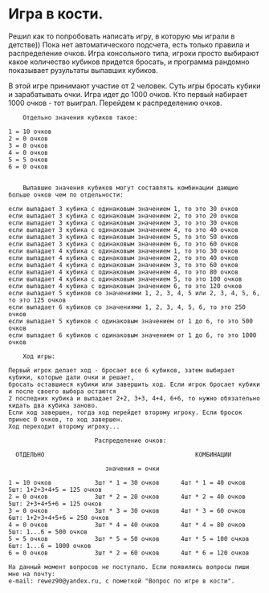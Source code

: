 # Игра в кости.
Решил как то попробовать написать игру, в которую мы играли в детстве))
Пока нет автоматического подсчета, есть только правила и распределение очков.
Игра консольного типа, игроки просто выбирают какое количество кубиков придется бросать, и программа рандомно показывает рузультаты выпавших кубиков.

 В этой игре принимают участие от 2 человек. Суть игры бросать кубики и зарабатывать очки.
    Игра идет до 1000 очков. Кто первый набирает 1000 очков - тот выиграл. Перейдем к распределению очков.

        Отдельно значения кубиков такое:
        
    1 = 10 очков
    2 = 0 очков
    3 = 0 очков
    4 = 0 очков
    5 = 5 очков
    6 = 0 очков
    

        Выпавшие значения кубиков могут составлять комбинации дающие больше очков чем по отдельности:
        
    если выпадает 3 кубика с одинаковым значением 1, то это 30 очков    
    если выпадает 3 кубика с одинаковым значением 2, то это 20 очков
    если выпадает 3 кубика с одинаковым значением 3, то это 30 очков
    если выпадает 3 кубика с одинаковым значением 4, то это 40 очков
    если выпадает 3 кубика с одинаковым значением 5, то это 50 очков
    если выпадает 3 кубика с одинаковым значением 6, то это 60 очков
    если выпадает 4 кубика с одинаковым значением 1, то это 30 очков
    если выпадает 4 кубика с одинаковым значением 2, то это 40 очков
    если выпадает 4 кубика с одинаковым значением 3, то это 60 очков
    если выпадает 4 кубика с одинаковым значением 4, то это 80 очков
    если выпадает 4 кубика с одинаковым значением 5, то это 100 очков
    если выпадает 4 кубика с одинаковым значением 6, то это 120 очков
    если выпадает 5 кубиков со значениями 1, 2, 3, 4, 5 или 2, 3, 4, 5, 6, то это 125 очков
    если выпадает 6 кубиков со значениями 1, 2, 3, 4, 5, 6, то это 250 очков
    если выпадает 5 кубиков с одинаковым значением от 1 до 6, то это 500 очков
    если выпадает 6 кубиков с одинаковым значением от 1 до 6, то это 1000 очков

        Ход игры:
        
    Первый игрок делает ход - бросает все 6 кубиков, затем выбирает кубики, которые дали очки и решает, 
    бросать оставшиеся кубики или завершить ход. Если игрок бросает кубики и после своего выбора остаются
    2 последних кубика и выпадает 2+2, 3+3, 4+4, 6+6, то нужно обязательно кидать два кубика заново. 
    Если ход завершен, тогда ход перейдет второму игроку. Если бросок принес 0 очков, то ход завершен. 
    Ход переходит второму игроку...

                            Распределение очков:
                            
      ОТДЕЛЬНО                                          КОМБИНАЦИИ
      
                               значения = очки                                 
  
    1 = 10 очков            3шт * 1 = 30 очков      4шт * 1 = 40 очков      5шт: 1+2+3+4+5 = 125 очков
    2 = 0 очков             3шт * 2 = 20 очков      4шт * 2 = 40 очков      5шт: 2+3+4+5+6 = 125 очков
    3 = 0 очков             3шт * 3 = 30 очков      4шт * 3 = 60 очков      6шт: 1+2+3+4+5+6 = 250 очков
    4 = 0 очков             3шт * 4 = 40 очков      4шт * 4 = 80 очков      5шт: 1...6 = 500 очков    
    5 = 5 очков             3шт * 5 = 50 очков      4шт * 5 = 100 очков     6шт: 1...6 = 1000 очков    
    6 = 0 очков             3шт * 2 = 60 очков      4шт * 6 = 120 очков         

    На данный момент вопросов не поступало. Если появились вопросы пиши мне на почту:
    e-mail: rewez90@yandex.ru, с пометкой "Вопрос по игре в кости".
